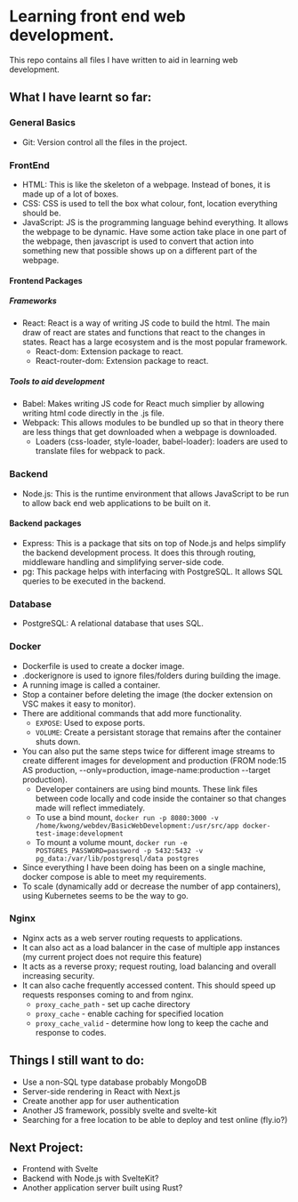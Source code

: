 # Learning front end web development.

This repo contains all files I have written to aid in learning web development.

## What I have learnt so far:

### General Basics

- Git: Version control all the files in the project.

### FrontEnd

- HTML: This is like the skeleton of a webpage. Instead of bones, it is made up of a lot of boxes.
- CSS: CSS is used to tell the box what colour, font, location everything should be.
- JavaScript: JS is the programming language behind everything. It allows the webpage to be dynamic. Have some action take place in one part of the webpage, then javascript is used to convert that action into something new that possible shows up on a different part of the webpage.

#### Frontend Packages

##### Frameworks

- React: React is a way of writing JS code to build the html. The main draw of react are states and functions that react to the changes in states. React has a large ecosystem and is the most popular framework.
  - React-dom: Extension package to react.
  - React-router-dom: Extension package to react.

##### Tools to aid development

- Babel: Makes writing JS code for React much simplier by allowing writing html code directly in the .js file.
- Webpack: This allows modules to be bundled up so that in theory there are less things that get downloaded when a webpage is downloaded.
  - Loaders (css-loader, style-loader, babel-loader): loaders are used to translate files for webpack to pack.

### Backend

- Node.js: This is the runtime environment that allows JavaScript to be run to allow back end web applications to be built on it.

#### Backend packages

- Express: This is a package that sits on top of Node.js and helps simplify the backend development process. It does this through routing, middleware handling and simplifying server-side code.
- pg: This package helps with interfacing with PostgreSQL. It allows SQL queries to be executed in the backend.

### Database

- PostgreSQL: A relational database that uses SQL.

### Docker

- Dockerfile is used to create a docker image.
- .dockerignore is used to ignore files/folders during building the image.
- A running image is called a container.
- Stop a container before deleting the image (the docker extension on VSC makes it easy to monitor).
- There are additional commands that add more functionality.
  - `EXPOSE`: Used to expose ports.
  - `VOLUME`: Create a persistant storage that remains after the container shuts down.
- You can also put the same steps twice for different image streams to create different images for development and production (FROM node:15 AS production, --only=production, image-name:production --target production).
  - Developer containers are using bind mounts. These link files between code locally and code inside the container so that changes made will reflect immediately.
  - To use a bind mount, `docker run -p 8080:3000 -v /home/kwong/webdev/BasicWebDevelopment:/usr/src/app docker-test-image:development`
  - To mount a volume mount, `docker run -e POSTGRES_PASSWORD=password -p 5432:5432 -v pg_data:/var/lib/postgresql/data postgres`
- Since everything I have been doing has been on a single machine, docker compose is able to meet my requirements.
- To scale (dynamically add or decrease the number of app containers), using Kubernetes seems to be the way to go.

### Nginx

- Nginx acts as a web server routing requests to applications.
- It can also act as a load balancer in the case of multiple app instances (my current project does not require this feature)
- It acts as a reverse proxy; request routing, load balancing and overall increasing security.
- It can also cache frequently accessed content. This should speed up requests responses coming to and from nginx.
  - `proxy_cache_path` - set up cache directory
  - `proxy_cache` - enable caching for specified location
  - `proxy_cache_valid` - determine how long to keep the cache and response to codes.

## Things I still want to do:

- Use a non-SQL type database probably MongoDB
- Server-side rendering in React with Next.js
- Create another app for user authentication
- Another JS framework, possibly svelte and svelte-kit
- Searching for a free location to be able to deploy and test online (fly.io?)

## Next Project:

- Frontend with Svelte
- Backend with Node.js with SvelteKit?
- Another application server built using Rust?

<!--
DROP TABLE pokemon;

CREATE TABLE pokemon (
  PokedexNumber INT,
  Name VARCHAR(255),
  Form VARCHAR(255),
  Type1 VARCHAR(255),
  Type2 VARCHAR(255),
  Ability1 VARCHAR(255),
  Ability2 VARCHAR(255),
  HiddenAbility VARCHAR(255),
  HP INT,
  Att INT,
  Def INT,
  SpA INT,
  SpD INT,
  Spe INT,
  Height VARCHAR(255),
  Weight VARCHAR(255),
  PokemonImageFilename VARCHAR(255)
  );

\COPY pokemon FROM 'C:/Users/kwong/Desktop/websiteDev/BasicWebDevelopment/public/pokemonAssets/PokemonStats.csv' WITH (FORMAT csv, HEADER true);

psql -h host.docker.internal -p 5432 -U postgres -d postgres

\COPY pokemon FROM '/home/kwong/webdev/BasicWebDevelopment/public/pokemonAssets/PokemonStats.csv' WITH (FORMAT csv, HEADER true);

docker cp /home/kwong/webdev/BasicWebDevelopment/public/pokemonAssets/PokemonStats.csv webdevelopmentDB:/PokemonStats.csv
docker exec -it webdevelopmentDB psql -U postgres

\COPY pokemon FROM '/PokemonStats.csv' WITH (FORMAT csv, HEADER true);

\l - List out all database
\du - List out all users
-->

<!-- DOCKER
docker build -t docker-test-image:development --target development .
docker build -t docker-test-image:production --target production .

docker run --name webdevelopmentApp -v /home/kwong/webdev/BasicWebDevelopment:/usr/src/app --network mynetwork docker-test-image:development

docker run --name webdevelopmentDB -e POSTGRES_PASSWORD=password -d -v pg_data:/var/lib/postgresql/data --network mynetwork postgres:alpine

docker run --name webdevelopmentWeb -d -p 80:80 -v ./nginx.conf:/etc/nginx/nginx.conf --network mynetwork nginx:alpine

docker exec -it webdevelopmentDB psql -U postgres
docker exec -it webdevelopmentApp /bin/sh
docker exec -it webdevelopmentWeb /bin/sh

docker-compose up

docker volume ls
docker network ls
docker ps
 -->

<!-- wsl ubuntu postgres
stop service:
systemctl stop postgresql

start service:
systemctl start postgresql

show status of service:
systemctl status postgresql

disable service(not auto-start any more):
systemctl disable postgresql

enable service postgresql(auto-start):
systemctl enable postgresql -->
